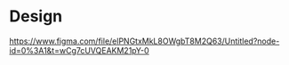 # Design
https://www.figma.com/file/elPNGtxMkL8OWgbT8M2Q63/Untitled?node-id=0%3A1&t=wCg7cUVQEAKM21pY-0

